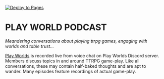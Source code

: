 [![Deploy to Pages](https://github.com/qualityshepherd/playworldspodcast/actions/workflows/deploy2pages.yml/badge.svg)](https://github.com/qualityshepherd/playworldspodcast/actions/workflows/deploy2pages.yml)

# PLAY WORLD PODCAST

_Meandering conversations about playing ttrpg games, engaging with worlds and table trust..._

[Play Worlds](https://playworldspodcast.com) is recorded live from voice chat on Play Worlds Discord server. Members discuss topics in and around TTRPG game-play. Like all conversations, these may contain half-baked thoughts and are apt to wander. Many episodes feature recordings of actual game-play.
